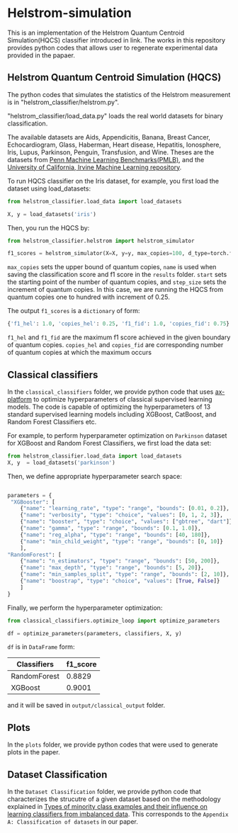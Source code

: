 # Helstrom-simulation

This is an implementation of the Helstrom Quantum Centroid Simulation(HQCS) classifier introduced in link.
The works in this repository provides python codes that allows user to regenerate experimental data provided in the papaer.

## Helstrom Quantum Centroid Simulation (HQCS)

The python codes that simulates the statistics of the Helstrom measurement is in "helstrom_classifier/helstrom.py". 

"helstrom_classifier/load_data.py" loads the real world datasets for binary classification.

The available datasets are Aids, Appendicitis, Banana, Breast Cancer, Echocardiogram, Glass, Haberman, Heart disease, Hepatitis, Ionosphere, Iris, Lupus, Parkinson, Penguin, Transfusion, and Wine. Theses are the datasets from [Penn Machine Learning Benchmarks(PMLB)][1], and the [University of California, Irvine Machine Learning repository][2].

To run HQCS classifier on the Iris dataset, for example, you first load the dataset using load_datasets:

```python
from helstrom_classifier.load_data import load_datasets

X, y = load_datasets('iris')
```

Then, you run the HQCS by:

```python
from helstrom_classifier.helstrom import helstrom_simulator

f1_scores = helstrom_simulator(X=X, y=y, max_copies=100, d_type=torch.float64, name='iris', start=1, step_size=0.25)
```

`max_copies` sets the upper bound of quantum copies, `name` is used when saving the classification score and f1 score in the `results` folder. `start` sets the starting point of the number of quantum copies, and `step_size` sets the increment of quantum copies. In this case, we are running the HQCS from quantum copies one to hundred with increment of 0.25.

The output `f1_scores` is a `dictionary` of form:
```python
{'f1_hel': 1.0, 'copies_hel': 0.25, 'f1_fid': 1.0, 'copies_fid': 0.75}
```
`f1_hel` and `f1_fid` are the maximum f1 score achieved in the given boundary of quantum copies.
`copies_hel` and `copies_fid` are corresponding number of quantum copies at which the maximum occurs

## Classical classifiers

In the `classical_classifiers` folder, we provide python code that uses  [ax-platform][3] to optimize hyperparameters of classical supervised learning models. The code is capable of optimizing the hyperparameters of 13 standard supervised learning models including XGBoost, CatBoost, and Random Forest Classifiers etc.

For example, to perform hyperparameter optimization on `Parkinson` dataset for XGBoost and Random Forest Classifiers, we first load the data set:

```python
from helstrom_classifier.load_data import load_datasets
X, y  = load_datasets('parkinson')
```
Then, we define appropriate hyperparameter search space:
```python

parameters = {
 "XGBooster": [
    {"name": "learning_rate", "type": "range", "bounds": [0.01, 0.2]},
    {"name": "verbosity", "type": "choice", "values": [0, 1, 2, 3]},
    {"name": "booster", "type": "choice", "values": ["gbtree", "dart"]},
    {"name": "gamma", "type": "range", "bounds": [0.1, 1.0]},
    {"name": "reg_alpha", "type": "range", "bounds": [40, 180]},
    {"name": "min_child_weight", "type": "range", "bounds": [0, 10]}
    ],
"RandomForest": [
    {"name": "n_estimators", "type": "range", "bounds": [50, 200]},
    {"name": "max_depth", "type": "range", "bounds": [5, 20]},
    {"name": "min_samples_split", "type": "range", "bounds": [2, 10]},
    {"name": "boostrap", "type": "choice", "values": [True, False]}
    ]
}

```
Finally, we perform the hyperparameter optimization:
```python
from classical_classifiers.optimize_loop import optimize_parameters

df = optimize_parameters(parameters, classifiers, X, y)

```
`df` is in `DataFrame` form:

| Classifiers| f1_score |
| -------- | -------- | 
| RandomForest   | 0.8829  | 
| XGBoost    | 0.9001   | 

and it will be saved in `output/classical_output` folder.

## Plots

In the `plots` folder, we provide python codes that were used to generate plots in the paper.

## Dataset Classification

In the `Dataset Classification` folder, we provide python code that characterizes the strucutre of a given dataset based on the methodology explained in [Types of minority class examples and their influence on learning classifiers from imbalanced data][4]. This corresponds to the `Appendix A: Classification of datasets` in our paper.



[1]: https://arxiv.org/abs/2012.00058L
[2]: https://archive.ics.uci.edu/about
[3]: https://ax.dev/
[4]: https://link.springer.com/article/10.1007/s10844-015-0368-1
